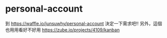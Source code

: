 # personal-account

到 https://waffle.io/junsuwhy/personal-account 決定一下需求吧!!
另外，這個也用用看好不好用
https://zube.io/projects/4109/kanban
